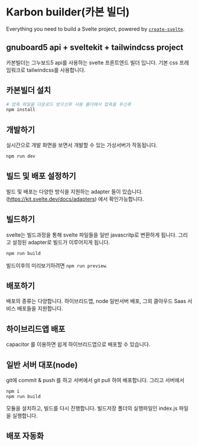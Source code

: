 # Karbon builder(카본 빌더)

Everything you need to build a Svelte project, powered by [`create-svelte`](https://github.com/sveltejs/kit/tree/master/packages/create-svelte).

## gnuboard5 api + sveltekit + tailwindcss project

카본빌더는 그누보드5 api를 사용하는 svelte 프론트엔드 빌더 입니다.
기본 css 프레임워크로 tailwindcss를 사용합니다.

## 카본빌더 설치

```bash
# 압축 파일을 다운로드 받으신후 사용 폴더에서 압축을 푸신후
npm install

```

## 개발하기

실시간으로 개발 화면을 보면서 개발할 수 있는 가상서버가 작동됩니다.

```bash
npm run dev

```

## 빌드 및 배포 설정하기
빌드 및 배포는 다양한 방식을 지원하는 adapter 들이 있습니다.  
(https://kit.svelte.dev/docs/adapters) 에서 확인가능합니다.



## 빌드하기

svelte는 빌드과정을 통해 svelte 파일들을 일반 javascritp로 변환하게 됩니다.
그리고 설정된 adapter로 빌드가 이루어지게 됩니다. 
```bash
npm run build
```

빌드이후의 미리보기하려면 `npm run preview`.

## 배포하기
배포의 종류는 다양합니다. 하이브리드앱, node 일반서버 배포, 그외 클아우드 Saas 서비스 배포들을 지원합니다. 

## 하이브리드앱 배포
capacitor 를 이용하면 쉽게 하이브리드앱으로 배포할 수 있습니다.

## 일반 서버 대포(node)
git에 commit & push 를 하고
서버에서 git pull 하여 배포합니다.
그리고 서버에서 
```
npm i
npm run build
```
모듈을 설치하고, 빌드를 다시 진행합니다.
빌드저장 폴더의 실행파일인 index.js 파일을 실행합니다.


## 배포 자동화
